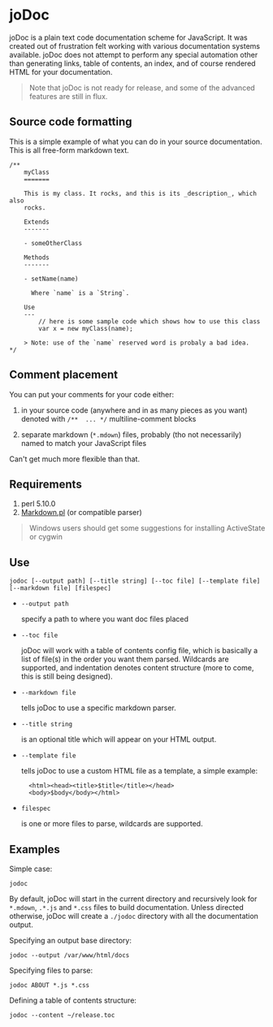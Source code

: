 joDoc
=====

joDoc is a plain text code documentation scheme for JavaScript. It was created out of
frustration felt working with various documentation systems available. joDoc does not
attempt to perform any special automation other than generating links, table of
contents, an index, and of course rendered HTML for your documentation.

> Note that joDoc is not ready for release, and some of the advanced features are still
> in flux.

Source code formatting
----------------------

This is a simple example of what you can do in your source documentation. This is all
free-form markdown text.

	/**
		myClass
		=======
		
		This is my class. It rocks, and this is its _description_, which also
		rocks.
		
		Extends
		-------

		- someOtherClass
		
		Methods
		-------

		- setName(name)

		  Where `name` is a `String`.
		
		Use
		---
			// here is some sample code which shows how to use this class
			var x = new myClass(name);
		
		> Note: use of the `name` reserved word is probaly a bad idea.
	*/


Comment placement
-----------------

You can put your comments for your code either:

1. in your source code (anywhere and in as many pieces as you want) denoted with
   `/**  ... */` multiline-comment blocks

2. separate markdown (`*.mdown`) files, probably (tho not necessarily) named to
   match your JavaScript files

Can't get much more flexible than that.


Requirements
------------

1. perl 5.10.0
2. [Markdown.pl](http://daringfireball.net/projects/markdown/) (or compatible parser)

> Windows users should get some suggestions for installing ActiveState or cygwin


Use
---

	jodoc [--output path] [--title string] [--toc file] [--template file] [--markdown file] [filespec]

- `--output path`

  specify a path to where you want doc files placed

- `--toc file`

  joDoc will work with a table of contents config file, which is
  basically a list of file(s) in the order you want them parsed. Wildcards are
  supported, and indentation denotes content structure (more to come, this is
  still being designed).

- `--markdown file`

  tells joDoc to use a specific markdown parser.

- `--title string`

  is an optional title which will appear on your HTML output.

- `--template file`

  tells joDoc to use a custom HTML file as a template, a simple example:

		<html><head><title>$title</title></head>
		<body>$body</body></html>

- `filespec`

  is one or more files to parse, wildcards are supported.


Examples
--------

Simple case:

	jodoc

By default, joDoc will start in the current directory and recursively look for
`*.mdown`, `.*.js` and `*.css` files to build documentation. Unless directed
otherwise, joDoc will create a `./jodoc` directory with all the documentation
output.

Specifying an output base directory:

	jodoc --output /var/www/html/docs

Specifying files to parse:

	jodoc ABOUT *.js *.css

Defining a table of contents structure:

	jodoc --content ~/release.toc

